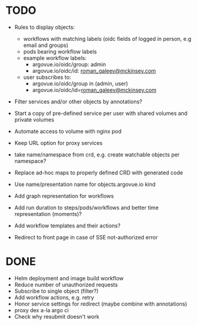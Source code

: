 # TODO

* Rules to display objects:
	- workflows with matching labels (oidc fields of logged in person, e.g email and groups)
	- pods bearing workflow labels
	- example workflow labels:
		- argovue.io/oidc/group: admin
		- argovue.io/oidc/id: roman_galeev@mckinsey.com
	- user subscribes to:
		- argovue.io/oidc/group in (admin, user)
		- argovue.io/oidc/id=roman_galeev@mckinsey.com

* Filter services and/or other objects by annotations?
* Start a copy of pre-defined service per user with shared volumes and private volumes
* Automate access to volume with nginx pod

* Keep URL option for proxy services
* take name/namespace from crd, e.g. create watchable objects per namespace?

* Replace ad-hoc maps to properly defined CRD with generated code
* Use name/presentation name for objects.argovue.io kind
* Add graph representation for workflows

* Add run duration to steps/pods/workflows and better time representation (moments)?

* Add workflow templates and their actions?
* Redirect to front page in case of SSE not-authorized error

# DONE

* Helm deployment and image build workflow
* Reduce number of unauthorized requests
* Subscribe to single object (filter?)
* Add workflow actions, e.g. retry
* Honor service settings for redirect (maybe combine with annotations)
* proxy dex a-la argo ci
* Check why resubmit doesn't work
